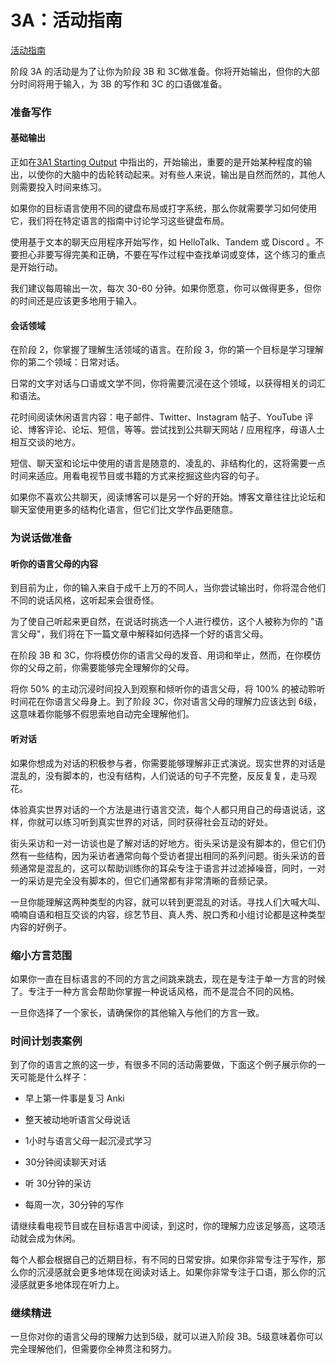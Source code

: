 # 3A：活动指南

[活动指南](https://refold.la/roadmap/stage-3/a/activity-guide)

阶段 3A 的活动是为了让你为阶段 3B 和 3C做准备。你将开始输出，但你的大部分时间将用于输入，为 3B 的写作和 3C 的口语做准备。

### 准备写作

#### 基础输出

正如在[3A1 Starting Output]() 中指出的，开始输出，重要的是开始某种程度的输出，以使你的大脑中的齿轮转动起来。对有些人来说，输出是自然而然的，其他人则需要投入时间来练习。

如果你的目标语言使用不同的键盘布局或打字系统，那么你就需要学习如何使用它，我们将在特定语言的指南中讨论学习这些键盘布局。

使用基于文本的聊天应用程序开始写作，如 HelloTalk、Tandem 或 Discord 。不要担心非要写得完美和正确，不要在写作过程中查找单词或变体，这个练习的重点是开始行动。

我们建议每周输出一次，每次 30-60 分钟。如果你愿意，你可以做得更多，但你的时间还是应该更多地用于输入。

#### 会话领域

在阶段 2，你掌握了理解生活领域的语言。在阶段 3，你的第一个目标是学习理解你的第二个领域：日常对话。

日常的文字对话与口语或文学不同，你将需要沉浸在这个领域，以获得相关的词汇和语法。

花时间阅读休闲语言内容：电子邮件、Twitter、Instagram 帖子、YouTube 评论、博客评论、论坛、短信，等等。尝试找到公共聊天网站 / 应用程序，母语人士相互交谈的地方。

短信、聊天室和论坛中使用的语言是随意的、凌乱的、非结构化的，这将需要一点时间来适应。用看电视节目或书籍的方式来挖掘这些内容的句子。

如果你不喜欢公共聊天，阅读博客可以是另一个好的开始。博客文章往往比论坛和聊天室使用更多的结构化语言，但它们比文学作品更随意。

### 为说话做准备

#### 听你的语言父母的内容

到目前为止，你的输入来自于成千上万的不同人，当你尝试输出时，你将混合他们不同的说话风格，这听起来会很奇怪。

为了使自己听起来更自然，在说话时挑选一个人进行模仿，这个人被称为你的 "语言父母"，我们将在下一篇文章中解释如何选择一个好的语言父母。

在阶段 3B 和 3C，你将模仿你的语言父母的发音、用词和举止，然而，在你模仿你的父母之前，你需要能够完全理解你的父母。

将你 50% 的主动沉浸时间投入到观察和倾听你的语言父母，将 100% 的被动聆听时间花在你语言父母身上。到了阶段 3C，你对语言父母的理解力应该达到 6级，这意味着你能够不假思索地自动完全理解他们。

#### 听对话

如果你想成为对话的积极参与者，你需要能够理解非正式演说。现实世界的对话是混乱的，没有脚本的，也没有结构，人们说话的句子不完整，反反复复，走马观花。

体验真实世界对话的一个方法是进行语言交流，每个人都只用自己的母语说话，这样，你就可以练习听到真实世界的对话，同时获得社会互动的好处。

街头采访和一对一访谈也是了解对话的好地方。街头采访是没有脚本的，但它们仍然有一些结构，因为采访者通常向每个受访者提出相同的系列问题。街头采访的音频通常是混乱的，这可以帮助训练你的耳朵专注于语言并过滤掉噪音，同时，一对一的采访是完全没有脚本的，但它们通常都有非常清晰的音频记录。

一旦你能理解这两种类型的内容，就可以转到更混乱的对话。寻找人们大喊大叫、喃喃自语和相互交谈的内容，综艺节目、真人秀、脱口秀和小组讨论都是这种类型内容的好例子。

### 缩小方言范围

如果你一直在目标语言的不同的方言之间跳来跳去，现在是专注于单一方言的时候了。专注于一种方言会帮助你掌握一种说话风格，而不是混合不同的风格。

一旦你选择了一个家长，请确保你的其他输入与他们的方言一致。

### 时间计划表案例

到了你的语言之旅的这一步，有很多不同的活动需要做，下面这个例子展示你的一天可能是什么样子：

- 早上第一件事是复习 Anki

- 整天被动地听语言父母说话

- 1小时与语言父母一起沉浸式学习

- 30分钟阅读聊天对话

- 听 30分钟的采访

- 每周一次，30分钟的写作

请继续看电视节目或在目标语言中阅读，到这时，你的理解力应该足够高，这项活动就会成为休闲。

每个人都会根据自己的近期目标，有不同的日常安排。如果你非常专注于写作，那么你的沉浸感就会更多地体现在阅读对话上。如果你非常专注于口语，那么你的沉浸感就更多地体现在听力上。

### 继续精进

一旦你对你的语言父母的理解力达到5级，就可以进入阶段 3B。5级意味着你可以完全理解他们，但需要你全神贯注和努力。